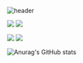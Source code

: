 ![header](https://capsule-render.vercel.app/api?type=waving&color=0:E00F00,100:0000FF&height=300&section=header&text=DongHiukHub&fontSize=60&fontColor=FFFFFF)

<img src="https://img.shields.io/badge/Python-3776AB?style=for-the-badge&logo=Python&logoColor=white"> <img src="https://img.shields.io/badge/unity-000000?style=for-the-badge&logo=unity&logoColor=white"> 

<a href="https://www.instagram.com/dong_hiuk05/" target="_blank"><img src="https://img.shields.io/badge/Instagram-E4405F?style=for-the-badge&logo=Instagram&logoColor=white"></a> <img src="https://img.shields.io/badge/kdh051221-ffffff?style=for-the-badge&logo=gmail&logoColor=#EA4335"/>

![Anurag's GitHub stats](https://github-readme-stats.vercel.app/api?username=kimdonghiuk&show_icons=true&theme=radical)


